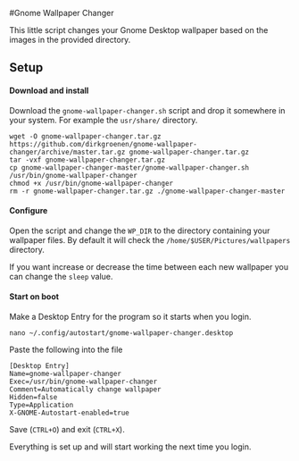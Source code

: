 #Gnome Wallpaper Changer

This little script changes your Gnome Desktop wallpaper based on the images in the provided directory. 

## Setup
#### Download and install
Download the `gnome-wallpaper-changer.sh` script and drop it somewhere in your system. For example the `usr/share/` directory.

```
wget -O gnome-wallpaper-changer.tar.gz https://github.com/dirkgroenen/gnome-wallpaper-changer/archive/master.tar.gz gnome-wallpaper-changer.tar.gz
tar -vxf gnome-wallpaper-changer.tar.gz
cp gnome-wallpaper-changer-master/gnome-wallpaper-changer.sh /usr/bin/gnome-wallpaper-changer
chmod +x /usr/bin/gnome-wallpaper-changer
rm -r gnome-wallpaper-changer.tar.gz ./gnome-wallpaper-changer-master
```

#### Configure
Open the script and change the `WP_DIR` to the directory containing your wallpaper files. By default it will check the `/home/$USER/Pictures/wallpapers` directory.

If you want increase or decrease the time between each new wallpaper you can change the `sleep` value.

#### Start on boot
Make a Desktop Entry for the program so it starts when you login. 

```
nano ~/.config/autostart/gnome-wallpaper-changer.desktop
```

Paste the following into the file
```
[Desktop Entry]
Name=gnome-wallpaper-changer
Exec=/usr/bin/gnome-wallpaper-changer
Comment=Automatically change wallpaper
Hidden=false
Type=Application
X-GNOME-Autostart-enabled=true
```

Save (`CTRL+O`) and exit (`CTRL+X`).

Everything is set up and will start working the next time you login.